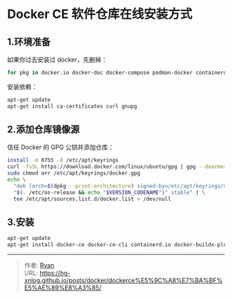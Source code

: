 # Docker CE 软件仓库在线安装方式



## 1.环境准备

如果你过去安装过 docker，先删掉：

```bash
for pkg in docker.io docker-doc docker-compose podman-docker containerd runc; do apt-get remove $pkg; done
```

安装依赖：
```bash
apt-get update
apt-get install ca-certificates curl gnupg
```


## 2.添加仓库镜像源

信任 Docker 的 GPG 公钥并添加仓库：

```bash
install -m 0755 -d /etc/apt/keyrings
curl -fsSL https://download.docker.com/linux/ubuntu/gpg | gpg --dearmor -o /etc/apt/keyrings/docker.gpg
sudo chmod a+r /etc/apt/keyrings/docker.gpg
echo \
  "deb [arch=$(dpkg --print-architecture) signed-by=/etc/apt/keyrings/docker.gpg] http://mirrors.tuna.tsinghua.edu.cn/docker-ce/linux/ubuntu \
  "$(. /etc/os-release && echo "$VERSION_CODENAME")" stable" | \
  tee /etc/apt/sources.list.d/docker.list > /dev/null
```


## 3.安装
```bash
apt-get update
apt-get install docker-ce docker-ce-cli containerd.io docker-buildx-plugin docker-compose-plugin
```

---

> 作者: [Ryan](https://github.com/ryanxin7)  
> URL: https://hg-xnlog.github.io/posts/docker/dockerce%E5%9C%A8%E7%BA%BF%E5%AE%89%E8%A3%85/  

